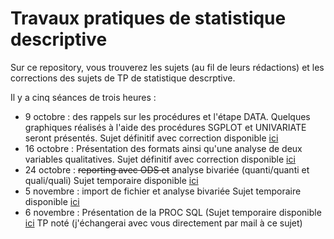 # Travaux pratiques de statistique descriptive

Sur ce repository, vous trouverez les sujets (au fil de leurs rédactions) et les corrections des sujets de TP de statistique descrptive. 

Il y a cinq séances de trois heures :
* 9 octobre : des rappels sur les procédures et l'étape DATA. Quelques graphiques réalisés à l'aide des procédures SGPLOT et UNIVARIATE seront présentés. Sujet définitif avec correction disponible [ici](https://nbviewer.jupyter.org/github/khaledlarbi/tp_stat_desc/blob/master/Statistique%20descriptive/TP%201/TP1.ipynb)
* 16 octobre : Présentation des formats ainsi qu'une analyse de deux variables qualitatives. Sujet définitif avec correction disponible [ici](https://nbviewer.jupyter.org/github/khaledlarbi/tp_stat_desc/blob/master/Statistique%20descriptive/TP%202/TP2.ipynb)
* 24 octobre : ~~reporting avec ODS et~~ analyse bivariée (quanti/quanti et quali/quali) Sujet temporaire disponible [ici](https://nbviewer.jupyter.org/github/khaledlarbi/tp_stat_desc/blob/master/Statistique%20descriptive/TP%203/TP3.ipynb)
* 5 novembre : import de fichier et analyse bivariée Sujet temporaire disponible [ici](https://nbviewer.jupyter.org/github/khaledlarbi/tp_stat_desc/blob/master/Statistique%20descriptive/TP%204/sujet_charge.ipynb)
* 6 novembre : Présentation de la PROC SQL (Sujet temporaire disponible [ici](https://nbviewer.jupyter.org/github/khaledlarbi/tp_stat_desc/blob/master/Statistique%20descriptive/TP%205/sujet.ipynb)
TP noté (j'échangerai avec vous directement par mail à ce sujet)
